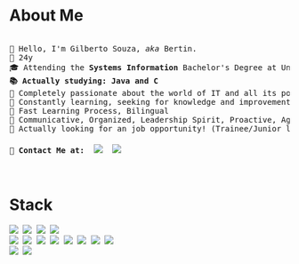 
<h1>About Me</h1>
<pre> 
&#128100; Hello, I'm Gilberto Souza, <i>aka</i> Bertin.
&#127874; 24y
&#127891; Attending the <b>Systems Information</b> Bachelor's Degree at Unijorge <i>(on 1st of 8 periods)</i>. 
<b>&#128218; Actually studying: Java and C</b>
&#128172; Completely passionate about the world of IT and all its possibilities. 
&#128260; Constantly learning, seeking for knowledge and improvement.
&#129504; Fast Learning Process, Bilingual
&#128170; Communicative, Organized, Leadership Spirit, Proactive, Agile
&#128188; Actually looking for an job opportunity! (Trainee/Junior level)
<h4>&#128231; Contact Me at:  <a href="mailto:gilbertos.dev@gmail.com"><img src="https://img.shields.io/badge/Gmail-D14836?style=plastic&logo=gmail&logoColor=white"></a>  <a href="https://www.linkedin.com/in/gilbertosouza203/"><img src="https://img.shields.io/badge/linkedin-%230077B5.svg?style=plastic&logo=linkedin&logoColor=white"></a>
</h4>  
</pre>

<h1>Stack</h1>

<pre>
<img src="https://img.shields.io/badge/angular-%23DD0031.svg?style=for-the-badge&logo=angular&logoColor=white)"> <img src="https://img.shields.io/badge/spring-%236DB33F.svg?style=for-the-badge&logo=spring&logoColor=white"> <img src="https://img.shields.io/badge/bootstrap-%238511FA.svg?style=for-the-badge&logo=bootstrap&logoColor=white"> <img src="https://img.shields.io/badge/Thymeleaf-%23005C0F.svg?style=for-the-badge&logo=Thymeleaf&logoColor=white"> 
<img src="https://img.shields.io/badge/java-%23ED8B00.svg?style=for-the-badge&logo=openjdk&logoColor=white"> <img src="https://img.shields.io/badge/typescript-%23007ACC.svg?style=for-the-badge&logo=typescript&logoColor=white"> <img src="https://img.shields.io/badge/javascript-%23323330.svg?style=for-the-badge&logo=javascript&logoColor=%23F7DF1E"> <img src="https://img.shields.io/badge/html5-%23E34F26.svg?style=for-the-badge&logo=html5&logoColor=white"> <img src="https://img.shields.io/badge/css3-%231572B6.svg?style=for-the-badge&logo=css3&logoColor=white"> <img src="https://img.shields.io/badge/mysql-4479A1.svg?style=for-the-badge&logo=mysql&logoColor=white"> <img src="https://img.shields.io/badge/c-%2300599C.svg?style=for-the-badge&logo=c&logoColor=white"> <img src="https://img.shields.io/badge/-Arduino-00979D?style=for-the-badge&logo=Arduino&logoColor=white">
<img src="https://img.shields.io/badge/Windows-0078D6?style=for-the-badge&logo=windows&logoColor=white"> <img src="https://img.shields.io/badge/Ubuntu-E95420?style=for-the-badge&logo=ubuntu&logoColor=white">
</pre>

